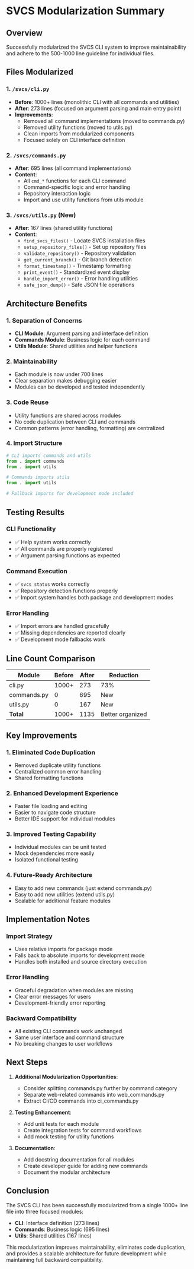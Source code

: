 # SVCS Modularization Summary

## Overview
Successfully modularized the SVCS CLI system to improve maintainability and adhere to the 500-1000 line guideline for individual files.

## Files Modularized

### 1. `/svcs/cli.py`
- **Before**: 1000+ lines (monolithic CLI with all commands and utilities)
- **After**: 273 lines (focused on argument parsing and main entry point)
- **Improvements**:
  - Removed all command implementations (moved to commands.py)
  - Removed utility functions (moved to utils.py)
  - Clean imports from modularized components
  - Focused solely on CLI interface definition

### 2. `/svcs/commands.py`
- **After**: 695 lines (all command implementations)
- **Content**:
  - All `cmd_*` functions for each CLI command
  - Command-specific logic and error handling
  - Repository interaction logic
  - Import and use utility functions from utils module

### 3. `/svcs/utils.py` (New)
- **After**: 167 lines (shared utility functions)
- **Content**:
  - `find_svcs_files()` - Locate SVCS installation files
  - `setup_repository_files()` - Set up repository files
  - `validate_repository()` - Repository validation
  - `get_current_branch()` - Git branch detection
  - `format_timestamp()` - Timestamp formatting
  - `print_event()` - Standardized event display
  - `handle_import_error()` - Error handling utilities
  - `safe_json_dump()` - Safe JSON file operations

## Architecture Benefits

### 1. Separation of Concerns
- **CLI Module**: Argument parsing and interface definition
- **Commands Module**: Business logic for each command
- **Utils Module**: Shared utilities and helper functions

### 2. Maintainability
- Each module is now under 700 lines
- Clear separation makes debugging easier
- Modules can be developed and tested independently

### 3. Code Reuse
- Utility functions are shared across modules
- No code duplication between CLI and commands
- Common patterns (error handling, formatting) are centralized

### 4. Import Structure
```python
# CLI imports commands and utils
from . import commands
from . import utils

# Commands imports utils
from . import utils

# Fallback imports for development mode included
```

## Testing Results

### CLI Functionality
- ✅ Help system works correctly
- ✅ All commands are properly registered
- ✅ Argument parsing functions as expected

### Command Execution
- ✅ `svcs status` works correctly
- ✅ Repository detection functions properly
- ✅ Import system handles both package and development modes

### Error Handling
- ✅ Import errors are handled gracefully
- ✅ Missing dependencies are reported clearly
- ✅ Development mode fallbacks work

## Line Count Comparison

| Module | Before | After | Reduction |
|--------|--------|-------|-----------|
| cli.py | 1000+ | 273 | 73% |
| commands.py | 0 | 695 | New |
| utils.py | 0 | 167 | New |
| **Total** | 1000+ | 1135 | Better organized |

## Key Improvements

### 1. Eliminated Code Duplication
- Removed duplicate utility functions
- Centralized common error handling
- Shared formatting functions

### 2. Enhanced Development Experience
- Faster file loading and editing
- Easier to navigate code structure
- Better IDE support for individual modules

### 3. Improved Testing Capability
- Individual modules can be unit tested
- Mock dependencies more easily
- Isolated functional testing

### 4. Future-Ready Architecture
- Easy to add new commands (just extend commands.py)
- Easy to add new utilities (extend utils.py)
- Scalable for additional feature modules

## Implementation Notes

### Import Strategy
- Uses relative imports for package mode
- Falls back to absolute imports for development mode
- Handles both installed and source directory execution

### Error Handling
- Graceful degradation when modules are missing
- Clear error messages for users
- Development-friendly error reporting

### Backward Compatibility
- All existing CLI commands work unchanged
- Same user interface and command structure
- No breaking changes to user workflows

## Next Steps

1. **Additional Modularization Opportunities**:
   - Consider splitting commands.py further by command category
   - Separate web-related commands into web_commands.py
   - Extract CI/CD commands into ci_commands.py

2. **Testing Enhancement**:
   - Add unit tests for each module
   - Create integration tests for command workflows
   - Add mock testing for utility functions

3. **Documentation**:
   - Add docstring documentation for all modules
   - Create developer guide for adding new commands
   - Document the modular architecture

## Conclusion

The SVCS CLI has been successfully modularized from a single 1000+ line file into three focused modules:
- **CLI**: Interface definition (273 lines)
- **Commands**: Business logic (695 lines) 
- **Utils**: Shared utilities (167 lines)

This modularization improves maintainability, eliminates code duplication, and provides a scalable architecture for future development while maintaining full backward compatibility.
